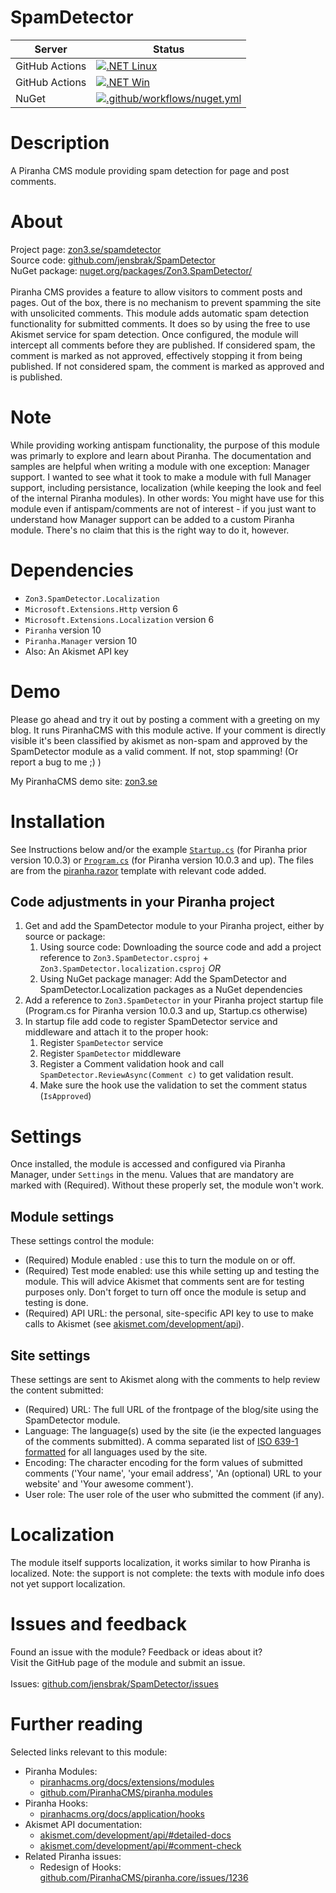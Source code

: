 # SpamDetector
| Server | Status |
| ------ | ------ |
| GitHub Actions | [![.NET Linux](https://github.com/jensbrak/SpamDetector/actions/workflows/dotnet.yml/badge.svg)](https://github.com/jensbrak/SpamDetector/actions/workflows/dotnet.yml) |
| GitHub Actions | [![.NET Win](https://github.com/jensbrak/SpamDetector/actions/workflows/dotnet-win.yml/badge.svg)](https://github.com/jensbrak/SpamDetector/actions/workflows/dotnet-win.yml) |
| NuGet | [![.github/workflows/nuget.yml](https://github.com/jensbrak/SpamDetector/actions/workflows/nuget.yml/badge.svg)](https://github.com/jensbrak/SpamDetector/actions/workflows/nuget.yml) |

# Description
A Piranha CMS module providing spam detection for page and post comments.

# About
Project page: [zon3.se/spamdetector](https://zon3.se/spamdetector)<br>
Source code: [github.com/jensbrak/SpamDetector](https://github.com/jensbrak/SpamDetector)<br>
NuGet package: [nuget.org/packages/Zon3.SpamDetector/](https://www.nuget.org/packages/Zon3.SpamDetector/)<br>
<br>
Piranha CMS provides a feature to allow visitors to comment posts and pages. 
Out of the box, there is no mechanism to prevent spamming the site with unsolicited comments.
This module adds automatic spam detection functionality for submitted comments. 
It does so by using the free to use Akismet service for spam detection.
Once configured, the module will intercept all comments before they are published. 
If considered spam, the comment is marked as not approved, effectively stopping it from being published.
If not considered spam, the comment is marked as approved and is published.

# Note
While providing working antispam functionality, the purpose of this module was primarly to explore and learn about Piranha.
The documentation and samples are helpful when writing a module with one exception: Manager support.
I wanted to see what it took to make a module with full Manager support, including persistance, localization (while keeping the look and feel of the internal Piranha modules). 
In other words: You might have use for this module even if antispam/comments are not of interest - if you just want to understand how Manager support can be added to a custom Piranha module. There's no claim that this is the right way to do it, however.

# Dependencies
* `Zon3.SpamDetector.Localization`
* `Microsoft.Extensions.Http` version 6
* `Microsoft.Extensions.Localization` version 6
* `Piranha` version 10
* `Piranha.Manager` version 10
* Also: An Akismet API key

# Demo
Please go ahead and try it out by posting a comment with a greeting on my blog. It runs PiranhaCMS with this module active. If your comment is directly visible it's been classified by akismet as non-spam and approved by the SpamDetector module as a valid comment. If not, stop spamming! (Or report a bug to me ;) )

My PiranhaCMS demo site: [zon3.se](https://zon3.se)

# Installation
See Instructions below and/or the example [`Startup.cs`](Examples/Startup.cs) (for Piranha prior version 10.0.3) or [`Program.cs`](Examples/Program.cs) (for Piranha version 10.0.3 and up). The files are from the [piranha.razor](https://piranhacms.org/docs/master/basics/project-templates) template with relevant code added.

## Code adjustments in your Piranha project
1. Get and add the SpamDetector module to your Piranha project, either by source or package:
	1. Using source code: Downloading the source code and add a project reference to `Zon3.SpamDetector.csproj` + `Zon3.SpamDetector.localization.csproj` _OR_
	1. Using NuGet package manager: Add the SpamDetector and SpamDetector.Localization packages as a NuGet dependencies 
1. Add a reference to `Zon3.SpamDetector` in your Piranha project startup file (Program.cs for Piranha version 10.0.3 and up, Startup.cs otherwise)
1. In startup file add code to register SpamDetector service and middleware and attach it to the proper hook: 
    1. Register `SpamDetector` service 
	1. Register `SpamDetector` middleware
    1. Register a Comment validation hook and call `SpamDetector.ReviewAsync(Comment c)` to get validation result.
	1. Make sure the hook use the validation to set the comment status (`IsApproved`)

# Settings
Once installed, the module is accessed and configured via Piranha Manager, under `Settings` in the menu.
Values that are mandatory are marked with (Required). Without these properly set, the module won't work.

## Module settings
These settings control the module:

* (Required) Module enabled : use this to turn the module on or off.
* (Required) Test mode enabled: use this while setting up and testing the module. This will advice Akismet that comments sent are for testing purposes only. Don't forget to turn off once the module is setup and testing is done.
* (Required) API URL: the personal, site-specific API key to use to make calls to Akismet (see [akismet.com/development/api](https://akismet.com/development/api)).

## Site settings
These settings are sent to Akismet along with the comments to help review the content submitted:

* (Required) URL: The full URL of the frontpage of the blog/site using the SpamDetector module. 
* Language: The language(s) used by the site (ie the expected languages of the comments submitted). A comma separated list of  [ISO 639-1 formatted](https://en.wikipedia.org/wiki/List_of_ISO_639-1_codes) for all languages used by the site.
* Encoding: The character encoding for the form values of submitted comments ('Your name', 'your email address', 'An (optional) URL to your website' and 'Your awesome comment').
* User role: The user role of the user who submitted the comment (if any).

# Localization
The module itself supports localization, it works similar to how Piranha is localized. 
Note: the support is not complete: the texts with module info does not yet support localization.

# Issues and feedback
Found an issue with the module? Feedback or ideas about it?<br> 
Visit the GitHub page of the module and submit an issue.<br>
<br>
Issues: [github.com/jensbrak/SpamDetector/issues](https://github.com/jensbrak/SpamDetector/issues)

# Further reading
Selected links relevant to this module:

* Piranha Modules: 
	* [piranhacms.org/docs/extensions/modules](https://piranhacms.org/docs/extensions/modules)
	* [github.com/PiranhaCMS/piranha.modules](https://github.com/PiranhaCMS/piranha.modules)
* Piranha Hooks: 
	* [piranhacms.org/docs/application/hooks](https://piranhacms.org/docs/application/hooks)
* Akismet API documentation:
    * [akismet.com/development/api/#detailed-docs](https://akismet.com/development/api/#detailed-docs)
    * [akismet.com/development/api/#comment-check](https://akismet.com/development/api/#comment-check)
* Related Piranha issues:
    * Redesign of Hooks: [github.com/PiranhaCMS/piranha.core/issues/1236](https://github.com/PiranhaCMS/piranha.core/issues/1236)


